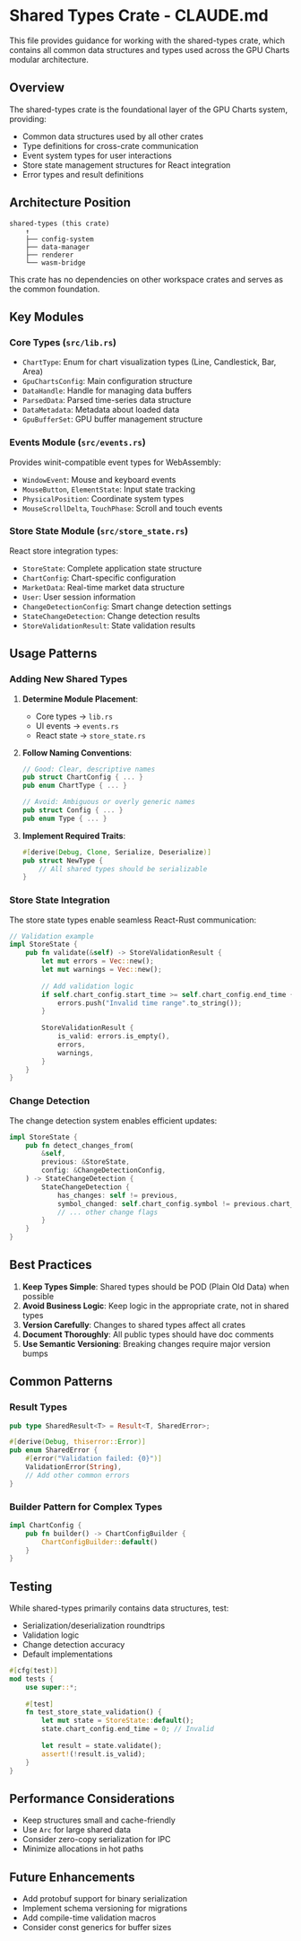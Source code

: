 # Shared Types Crate - CLAUDE.md

This file provides guidance for working with the shared-types crate, which contains all common data structures and types used across the GPU Charts modular architecture.

## Overview

The shared-types crate is the foundational layer of the GPU Charts system, providing:
- Common data structures used by all other crates
- Type definitions for cross-crate communication
- Event system types for user interactions
- Store state management structures for React integration
- Error types and result definitions

## Architecture Position

```
shared-types (this crate)
    ↑
    ├── config-system
    ├── data-manager
    ├── renderer
    └── wasm-bridge
```

This crate has no dependencies on other workspace crates and serves as the common foundation.

## Key Modules

### Core Types (`src/lib.rs`)
- `ChartType`: Enum for chart visualization types (Line, Candlestick, Bar, Area)
- `GpuChartsConfig`: Main configuration structure
- `DataHandle`: Handle for managing data buffers
- `ParsedData`: Parsed time-series data structure
- `DataMetadata`: Metadata about loaded data
- `GpuBufferSet`: GPU buffer management structure

### Events Module (`src/events.rs`)
Provides winit-compatible event types for WebAssembly:
- `WindowEvent`: Mouse and keyboard events
- `MouseButton`, `ElementState`: Input state tracking
- `PhysicalPosition`: Coordinate system types
- `MouseScrollDelta`, `TouchPhase`: Scroll and touch events

### Store State Module (`src/store_state.rs`)
React store integration types:
- `StoreState`: Complete application state structure
- `ChartConfig`: Chart-specific configuration
- `MarketData`: Real-time market data structure
- `User`: User session information
- `ChangeDetectionConfig`: Smart change detection settings
- `StateChangeDetection`: Change detection results
- `StoreValidationResult`: State validation results

## Usage Patterns

### Adding New Shared Types

1. **Determine Module Placement**:
   - Core types → `lib.rs`
   - UI events → `events.rs`
   - React state → `store_state.rs`

2. **Follow Naming Conventions**:
   ```rust
   // Good: Clear, descriptive names
   pub struct ChartConfig { ... }
   pub enum ChartType { ... }
   
   // Avoid: Ambiguous or overly generic names
   pub struct Config { ... }
   pub enum Type { ... }
   ```

3. **Implement Required Traits**:
   ```rust
   #[derive(Debug, Clone, Serialize, Deserialize)]
   pub struct NewType {
       // All shared types should be serializable
   }
   ```

### Store State Integration

The store state types enable seamless React-Rust communication:

```rust
// Validation example
impl StoreState {
    pub fn validate(&self) -> StoreValidationResult {
        let mut errors = Vec::new();
        let mut warnings = Vec::new();
        
        // Add validation logic
        if self.chart_config.start_time >= self.chart_config.end_time {
            errors.push("Invalid time range".to_string());
        }
        
        StoreValidationResult {
            is_valid: errors.is_empty(),
            errors,
            warnings,
        }
    }
}
```

### Change Detection

The change detection system enables efficient updates:

```rust
impl StoreState {
    pub fn detect_changes_from(
        &self,
        previous: &StoreState,
        config: &ChangeDetectionConfig,
    ) -> StateChangeDetection {
        StateChangeDetection {
            has_changes: self != previous,
            symbol_changed: self.chart_config.symbol != previous.chart_config.symbol,
            // ... other change flags
        }
    }
}
```

## Best Practices

1. **Keep Types Simple**: Shared types should be POD (Plain Old Data) when possible
2. **Avoid Business Logic**: Keep logic in the appropriate crate, not in shared types
3. **Version Carefully**: Changes to shared types affect all crates
4. **Document Thoroughly**: All public types should have doc comments
5. **Use Semantic Versioning**: Breaking changes require major version bumps

## Common Patterns

### Result Types
```rust
pub type SharedResult<T> = Result<T, SharedError>;

#[derive(Debug, thiserror::Error)]
pub enum SharedError {
    #[error("Validation failed: {0}")]
    ValidationError(String),
    // Add other common errors
}
```

### Builder Pattern for Complex Types
```rust
impl ChartConfig {
    pub fn builder() -> ChartConfigBuilder {
        ChartConfigBuilder::default()
    }
}
```

## Testing

While shared-types primarily contains data structures, test:
- Serialization/deserialization roundtrips
- Validation logic
- Change detection accuracy
- Default implementations

```rust
#[cfg(test)]
mod tests {
    use super::*;
    
    #[test]
    fn test_store_state_validation() {
        let mut state = StoreState::default();
        state.chart_config.end_time = 0; // Invalid
        
        let result = state.validate();
        assert!(!result.is_valid);
    }
}
```

## Performance Considerations

- Keep structures small and cache-friendly
- Use `Arc` for large shared data
- Consider zero-copy serialization for IPC
- Minimize allocations in hot paths

## Future Enhancements

- Add protobuf support for binary serialization
- Implement schema versioning for migrations
- Add compile-time validation macros
- Consider const generics for buffer sizes